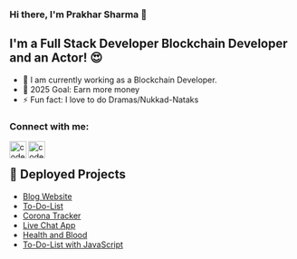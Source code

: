 ### Hi there, I'm Prakhar Sharma 👋

## I'm a Full Stack Developer Blockchain Developer and an Actor! 😍

- 🔭 I am currently working as a Blockchain Developer.
- 🥅 2025 Goal: Earn more money
- ⚡ Fun fact: I love to do Dramas/Nukkad-Nataks

### Connect with me:

[<img align="left" alt="codeSTACKr | LinkedIn" width="30px" src="https://user-images.githubusercontent.com/68898714/136016864-d0e6a8c8-1a3f-4456-bac8-de825ece2037.png" />][linkedin]
[<img align="left" alt="codeSTACKr | Instagram" width="30px" src="https://user-images.githubusercontent.com/68898714/136016569-8e9e7a29-7ec9-4d54-996e-db0648c9ac80.png" />][instagram]

<br />

## 🔔 Deployed Projects 

- [Blog Website](https://prakhar-blogs.herokuapp.com/)
- [To-Do-List](https://tododailylist.herokuapp.com/)
- [Corona Tracker](https://covid19-tracker.herokuapp.com/)
- [Live Chat App](https://chatwithpraks.herokuapp.com/)
- [Health and Blood](https://healthandblood.herokuapp.com/banks)
- [To-Do-List with JavaScript](https://mytodolist2.netlify.app/)

[instagram]: https://www.instagram.com/prakhar_pandit_sharma/
[linkedin]: https://www.linkedin.com/in/prakhar-sharma888/
